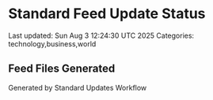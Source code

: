 # Standard Feed Update Status
Last updated: Sun Aug  3 12:24:30 UTC 2025
Categories: technology,business,world

## Feed Files Generated

Generated by Standard Updates Workflow
